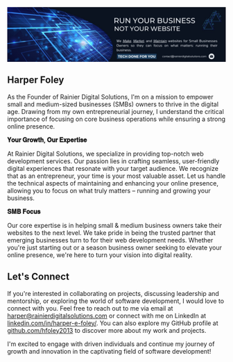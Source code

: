 <div class="banner" style="display: flex; flex-direction: column; position: relative;">
  <img src="./img/rds-banner.jpeg" alt="Rainier Digital Solutions" id="banner" width="100%">
</div>

## Harper Foley

As the Founder of Rainier Digital Solutions, I'm on a mission to empower small and medium-sized businesses (SMBs) owners to thrive in the digital age. Drawing from my own entrepreneurial journey, I understand the critical importance of focusing on core business operations while ensuring a strong online presence.

<strong>𝐘𝐨𝐮𝐫 𝐆𝐫𝐨𝐰𝐭𝐡, 𝐎𝐮𝐫 𝐄𝐱𝐩𝐞𝐫𝐭𝐢𝐬𝐞</strong>

At Rainier Digital Solutions, we specialize in providing top-notch web development services. Our passion lies in crafting seamless, user-friendly digital experiences that resonate with your target audience. We recognize that as an entrepreneur, your time is your most valuable asset. Let us handle the technical aspects of maintaining and enhancing your online presence, allowing you to focus on what truly matters – running and growing your business.

<strong>𝐒𝐌𝐁 𝐅𝐨𝐜𝐮𝐬</strong>

Our core expertise is in helping small & medium business owners take their websites to the next level. We take pride in being the trusted partner that emerging businesses turn to for their web development needs. Whether you're just starting out or a season business owner seeking to elevate your online presence, we're here to turn your vision into digital reality.

## Let's Connect

If you're interested in collaborating on projects, discussing leadership and mentorship, or exploring the world of software development, I would love to connect with you. Feel free to reach out to me via email at <a href="mailto:harper@rainierdigitalsolutions.com">harper@rainierdigitalsolutions.com</a> or connect with me on LinkedIn at [linkedin.com/in/harper-e-foley/](https://www.linkedin.com/in/harper-e-foley/). You can also explore my GitHub profile at [github.com/hfoley2013](https://github.com/hfoley2013) to discover more about my work and projects.

I'm excited to engage with driven individuals and continue my journey of growth and innovation in the captivating field of software development!
